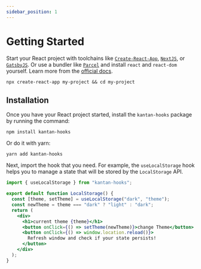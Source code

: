 ```yaml
---
sidebar_position: 1
---
```


# Getting Started

Start your React project with toolchains like [`Create-React-App`](https://create-react-app.dev/), [`NextJS`](https://nextjs.org/docs/), or [`GatsbyJS`](https://www.gatsbyjs.com/docs/tutorial/part-0/). Or use a bundler like [`Parcel`](https://parceljs.org/recipes/react/) and install `react` and `react-dom` yourself. Learn more from the [official docs](https://reactjs.org/docs/create-a-new-react-app.html).

```shell
npx create-react-app my-project && cd my-project
```

## Installation

Once you have your React project started, install the `kantan-hooks` package by running the command:

```shell
npm install kantan-hooks
```

Or do it with yarn:

```shell
yarn add kantan-hooks
```

Next, import the hook that you need. For example, the `useLocalStorage` hook helps you to manage a state that will be stored by the `LocalStorage` API.

```jsx title/App.js
import { useLocalStorage } from "kantan-hooks";

export default function LocalStorage() {
  const [theme, setTheme] = useLocalStorage("dark", "theme");
  const newTheme = theme === "dark" ? "light" : "dark";
  return (
    <div>
      <h1>current theme {theme}</h1>
      <button onClick={() => setTheme(newTheme)}>change Theme</button>
      <button onClick={() => window.location.reload()}>
        Refresh window and check if your state persists!
      </button>
    </div>
  );
}
```
